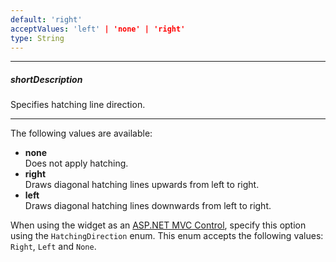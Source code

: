 ```yaml
---
default: 'right'
acceptValues: 'left' | 'none' | 'right'
type: String
---
```

---
##### shortDescription
Specifies hatching line direction.

---
The following values are available:

* **none**   
Does not apply hatching.
* **right**   
Draws diagonal hatching lines upwards from left to right.
* **left**   
Draws diagonal hatching lines downwards from left to right.

When using the widget as an [ASP.NET MVC Control](/concepts/35%20ASP.NET%20MVC%20Controls/20%20Fundamentals '/Documentation/Guide/ASP.NET_MVC_Controls/Fundamentals/'), specify this option using the `HatchingDirection` enum. This enum accepts the following values: `Right`, `Left` and `None`.